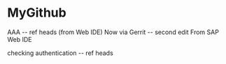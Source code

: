 # MyGithub
AAA -- ref heads (from Web IDE)
Now via Gerrit -- second edit
From SAP Web IDE

checking authentication -- ref heads